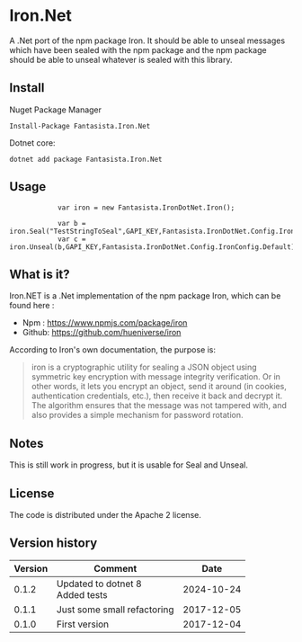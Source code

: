 # Iron.Net

A .Net port of the npm package Iron.  It should be able to unseal messages which have been sealed with the npm package and the npm package should be able to unseal whatever is sealed with this library.  

## Install
Nuget Package Manager
```
Install-Package Fantasista.Iron.Net
```

Dotnet core:
```
dotnet add package Fantasista.Iron.Net
```

## Usage
```
            var iron = new Fantasista.IronDotNet.Iron();

            var b = iron.Seal("TestStringToSeal",GAPI_KEY,Fantasista.IronDotNet.Config.IronConfig.Default);
            var c = iron.Unseal(b,GAPI_KEY,Fantasista.IronDotNet.Config.IronConfig.Default);

```


## What is it?
Iron.NET is a .Net implementation of the npm package Iron, which can be found here :  
 * Npm :  https://www.npmjs.com/package/iron  
 * Github:  https://github.com/hueniverse/iron  
  
According to Iron's own documentation, the purpose is:  
> iron is a cryptographic utility for sealing a JSON object using symmetric key encryption with message integrity verification. Or in other words, it lets you encrypt an object, send it around (in cookies, authentication credentials, etc.), then receive it back and decrypt it. The algorithm ensures that the message was not tampered with, and also provides a simple mechanism for password rotation.

## Notes
This is still work in progress, but it is usable for Seal and Unseal.  

## License
The code is distributed under the Apache 2 license.  

## Version history
|Version| Comment                             |Date|
|-------|-------------------------------------|----|
|0.1.2| Updated to dotnet 8<br/>Added tests |2024-10-24|
|0.1.1  | Just some small refactoring         |2017-12-05|
|0.1.0  | First version                       |2017-12-04|